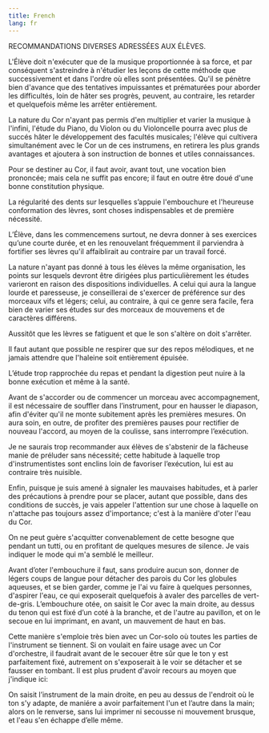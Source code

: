 ```yaml
---
title: French
lang: fr
---
```


RECOMMANDATIONS DIVERSES ADRESSÉES AUX ÉLÈVES.


L'Élève doit n'exécuter que de la musique proportionnée à sa force, et par conséquent s'astreindre à n'étudier les leçons de cette méthode que successivement et dans l'ordre où elles sont présentées. Qu'il se pénètre bien d'avance que des tentatives impuissantes et prématurées pour aborder les difficultés, loin de hâter ses progrès, peuvent, au contraire, les retarder et quelquefois même les arrêter entièrement.

La nature du Cor n'ayant pas permis d'en multiplier et varier la musique à l'infini, l'étude du Piano, du Violon ou du Violoncelle pourra avec plus de succés hâter le développement des facultés musicales; l'élève qui cultivera simultanément avec le Cor un de ces instrumens, en retirera les plus grands avantages et ajoutera à son instruction de bonnes et utiles connaissances.

Pour se destiner au Cor, il faut avoir, avant tout, une vocation bien prononcée; mais cela ne suffit pas encore; il faut en outre être doué d'une bonne constitution physique.

La régularité des dents sur lesquelles s’appuie l'embouchure et l'heureuse conformation des lèvres, sont choses indispensables et de première nécessité.

L’Élève, dans les commencemens surtout, ne devra donner à ses exercices qu’une courte durée, et en les renouvelant fréquemment il parviendra à fortifier ses lèvres qu'il affaiblirait au contraire par un travail forcé.

La nature n'ayant pas donné à tous les élèves la même organisation, les points sur lesquels devront être dirigées plus particulièrement les études varieront en raison des dispositions individuelles. A celui qui aura la langue lourde et paresseuse, je conseillerai de s'exercer de préférence sur des morceaux vifs et légers; celui, au contraire, à qui ce genre sera facile, fera bien de varier ses études sur des morceaux de mouvemens et de caractères différens.

Aussitôt que les lèvres se fatiguent et que le son s'altère on doit s'arrêter.

Il faut autant que possible ne respirer que sur des repos mélodiques, et ne jamais attendre que l'haleine soit entièrement épuisée.

L’étude trop rapprochée du repas et pendant la digestion peut nuire à la bonne exécution et même à la santé.

Avant de s'accorder ou de commencer un morceau avec accompagnement, il est nécessaire de souffler dans l’instrument, pour en hausser le diapason, afin d'éviter qu'il ne monte subitement après les premières mesures. On aura soin, en outre, de profiter des premières pauses pour rectifier de nouveau l'accord, au moyen de la coulisse, sans interrompre l’exécution.

Je ne saurais trop recommander aux élèves de s'abstenir de la fâcheuse manie de préluder sans nécessité; cette habitude à laquelle trop d'instrumentistes sont enclins loin de favoriser l’exécution, lui est au contraire très nuisible.

Enfin, puisque je suis amené à signaler les mauvaises habitudes, et à parler des précautions à prendre pour se placer, autant que possible, dans des conditions de succès, je vais appeler l'attention sur une chose à laquelle on n'attache pas toujours assez d'importance; c'est à la manière d'oter l'eau du Cor.

On ne peut guère s'acquitter convenablement de cette besogne que pendant un tutti, ou en profitant de quelques mesures de silence. Je vais indiquer le mode qui m'a semblé le meilleur.

Avant d’oter l'embouchure il faut, sans produire aucun son, donner de légers coups de langue pour détacher des parois du Cor les globules aqueuses, et se bien garder, comme je l'ai vu faire à quelques personnes, d'aspirer l'eau, ce qui exposerait quelquefois à avaler des parcelles de vert-de-gris. L’embouchure otée, on saisit le Cor avec la main droite, au dessus du tenon qui est fixé d’un coté à la branche, et de l'autre au pavillon, et on le secoue en lui imprimant, en avant, un mauvement de haut en bas.

Cette manière s'emploie très bien avec un Cor-solo où toutes les parties de l'instrument se tiennent. Si on voulait en faire usage avec un Cor d'orchestre, il faudrait avant de le secouer être sûr que le ton y est parfaitement fixé, autrement on s'exposerait à le voir se détacher et se fausser en tombant. Il est plus prudent d'avoir recours au moyen que j'indique ici:

On saisit l’instrument de la main droite, en peu au dessus de l'endroit où le ton s'y adapte, de maniére a avoir parfaitement l'un et l’autre dans la main; alors on le renverse, sans lui imprimer ni secousse ni mouvement brusque, et l'eau s'en échappe d’elle même.
